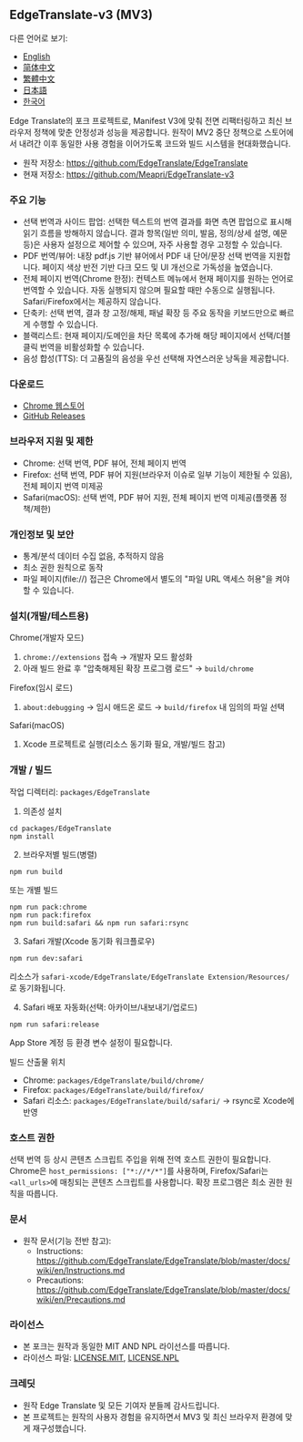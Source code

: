 ## EdgeTranslate-v3 (MV3)

다른 언어로 보기:
- [English](../README.md)
- [简体中文](./README_CN.md)
- [繁體中文](./README_TW.md)
- [日本語](./README_JA.md)
- [한국어](./README_KO.md)

Edge Translate의 포크 프로젝트로, Manifest V3에 맞춰 전면 리팩터링하고 최신 브라우저 정책에 맞춘 안정성과 성능을 제공합니다. 원작이 MV2 중단 정책으로 스토어에서 내려간 이후 동일한 사용 경험을 이어가도록 코드와 빌드 시스템을 현대화했습니다.

- 원작 저장소: https://github.com/EdgeTranslate/EdgeTranslate
- 현재 저장소: https://github.com/Meapri/EdgeTranslate-v3

### 주요 기능
- 선택 번역과 사이드 팝업: 선택한 텍스트의 번역 결과를 화면 측면 팝업으로 표시해 읽기 흐름을 방해하지 않습니다. 결과 항목(일반 의미, 발음, 정의/상세 설명, 예문 등)은 사용자 설정으로 제어할 수 있으며, 자주 사용할 경우 고정할 수 있습니다.
- PDF 번역/뷰어: 내장 pdf.js 기반 뷰어에서 PDF 내 단어/문장 선택 번역을 지원합니다. 페이지 색상 반전 기반 다크 모드 및 UI 개선으로 가독성을 높였습니다.
- 전체 페이지 번역(Chrome 한정): 컨텍스트 메뉴에서 현재 페이지를 원하는 언어로 번역할 수 있습니다. 자동 실행되지 않으며 필요할 때만 수동으로 실행됩니다. Safari/Firefox에서는 제공하지 않습니다.
- 단축키: 선택 번역, 결과 창 고정/해제, 패널 확장 등 주요 동작을 키보드만으로 빠르게 수행할 수 있습니다.
- 블랙리스트: 현재 페이지/도메인을 차단 목록에 추가해 해당 페이지에서 선택/더블클릭 번역을 비활성화할 수 있습니다.
- 음성 합성(TTS): 더 고품질의 음성을 우선 선택해 자연스러운 낭독을 제공합니다.

### 다운로드
- [Chrome 웹스토어](https://chromewebstore.google.com/detail/edge-translate/pljeedmkegkcfkgdicjnalbllhifnnnj)
- [GitHub Releases](https://github.com/Meapri/EdgeTranslate-v3/releases)

### 브라우저 지원 및 제한
- Chrome: 선택 번역, PDF 뷰어, 전체 페이지 번역
- Firefox: 선택 번역, PDF 뷰어 지원(브라우저 이슈로 일부 기능이 제한될 수 있음), 전체 페이지 번역 미제공
- Safari(macOS): 선택 번역, PDF 뷰어 지원, 전체 페이지 번역 미제공(플랫폼 정책/제한)

### 개인정보 및 보안
- 통계/분석 데이터 수집 없음, 추적하지 않음
- 최소 권한 원칙으로 동작
- 파일 페이지(file://) 접근은 Chrome에서 별도의 "파일 URL 액세스 허용"을 켜야 할 수 있습니다.

### 설치(개발/테스트용)
Chrome(개발자 모드)
1) `chrome://extensions` 접속 → 개발자 모드 활성화
2) 아래 빌드 완료 후 "압축해제된 확장 프로그램 로드" → `build/chrome`

Firefox(임시 로드)
1) `about:debugging` → 임시 애드온 로드 → `build/firefox` 내 임의의 파일 선택

Safari(macOS)
1) Xcode 프로젝트로 실행(리소스 동기화 필요, 개발/빌드 참고)

### 개발 / 빌드
작업 디렉터리: `packages/EdgeTranslate`

1) 의존성 설치
```
cd packages/EdgeTranslate
npm install
```

2) 브라우저별 빌드(병렬)
```
npm run build
```
또는 개별 빌드
```
npm run pack:chrome
npm run pack:firefox
npm run build:safari && npm run safari:rsync
```

3) Safari 개발(Xcode 동기화 워크플로우)
```
npm run dev:safari
```
리소스가 `safari-xcode/EdgeTranslate/EdgeTranslate Extension/Resources/`로 동기화됩니다.

4) Safari 배포 자동화(선택: 아카이브/내보내기/업로드)
```
npm run safari:release
```
App Store 계정 등 환경 변수 설정이 필요합니다.

빌드 산출물 위치
- Chrome: `packages/EdgeTranslate/build/chrome/`
- Firefox: `packages/EdgeTranslate/build/firefox/`
- Safari 리소스: `packages/EdgeTranslate/build/safari/` → rsync로 Xcode에 반영

### 호스트 권한
선택 번역 등 상시 콘텐츠 스크립트 주입을 위해 전역 호스트 권한이 필요합니다. Chrome은 `host_permissions: ["*://*/*"]`를 사용하며, Firefox/Safari는 `<all_urls>`에 매칭되는 콘텐츠 스크립트를 사용합니다. 확장 프로그램은 최소 권한 원칙을 따릅니다.

 

### 문서
- 원작 문서(기능 전반 참고):
  - Instructions: https://github.com/EdgeTranslate/EdgeTranslate/blob/master/docs/wiki/en/Instructions.md
  - Precautions: https://github.com/EdgeTranslate/EdgeTranslate/blob/master/docs/wiki/en/Precautions.md

### 라이선스
- 본 포크는 원작과 동일한 MIT AND NPL 라이선스를 따릅니다.
- 라이선스 파일: [LICENSE.MIT](../LICENSE.MIT), [LICENSE.NPL](../LICENSE.NPL)

### 크레딧
- 원작 Edge Translate 및 모든 기여자 분들께 감사드립니다.
- 본 프로젝트는 원작의 사용자 경험을 유지하면서 MV3 및 최신 브라우저 환경에 맞게 재구성했습니다.
